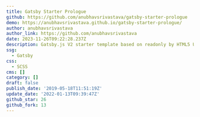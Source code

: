 ```yaml
---
title: Gatsby Starter Prologue
github: https://github.com/anubhavsrivastava/gatsby-starter-prologue
demo: https://anubhavsrivastava.github.io/gatsby-starter-prologue/
author: anubhavsrivastava
author_link: https://github.com/anubhavsrivastava
date: 2023-11-26T09:22:28.237Z
description: Gatsby.js V2 starter template based on readonly by HTML5 UP
ssg:
  - Gatsby
css:
  - SCSS
cms: []
category: []
draft: false
publish_date: '2019-05-18T11:51:19Z'
update_date: '2022-01-13T09:39:47Z'
github_star: 26
github_fork: 13
---
```

